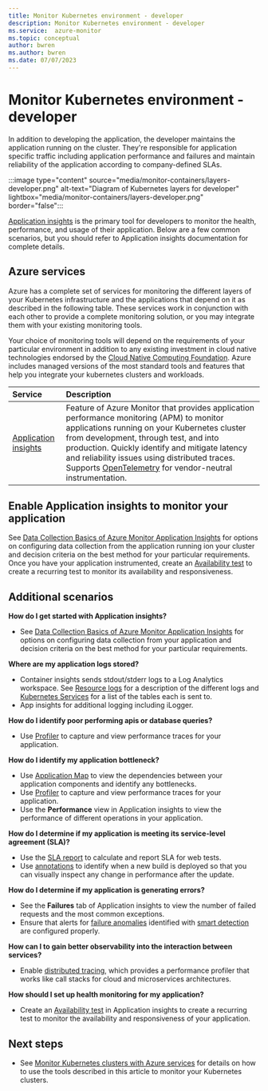 ```yaml
---
title: Monitor Kubernetes environment - developer
description: Monitor Kubernetes environment - developer
ms.service:  azure-monitor
ms.topic: conceptual
author: bwren
ms.author: bwren
ms.date: 07/07/2023
---
```


# Monitor Kubernetes environment - developer

In addition to developing the application, the developer maintains the application running on the cluster. They're responsible for application specific traffic including application performance and failures and maintain reliability of the application according to company-defined SLAs.

:::image type="content" source="media/monitor-containers/layers-developer.png" alt-text="Diagram of Kubernetes layers for developer" lightbox="media/monitor-containers/layers-developer.png"  border="false":::

[Application insights](../app/app-insights-overview.md) is the primary tool for developers to monitor the health, performance, and usage of their application. Below are a few common scenarios, but you should refer to Application insights documentation for complete details.


## Azure services

Azure has a complete set of services for monitoring the different layers of your Kubernetes infrastructure and the applications that depend on it as described in the following table. These services work in conjunction with each other to provide a complete monitoring solution, or you may integrate them with your existing monitoring tools.

Your choice of monitoring tools will depend on the requirements of your particular environment in addition to any existing investment in cloud native technologies endorsed by the [Cloud Native Computing Foundation](https://www.cncf.io/). Azure includes managed versions of the most standard tools and features that help you integrate your kubernetes clusters and workloads.

| Service | Description |
|:---|:---|
| [Application insights](../app/app-insights-overview.md) |  Feature of Azure Monitor that provides application performance monitoring (APM) to monitor applications running on your Kubernetes cluster from development, through test, and into production. Quickly identify and mitigate latency and reliability issues using distributed traces. Supports [OpenTelemetry](../app/opentelemetry-overview.md#opentelemetry) for vendor-neutral instrumentation. |

## Enable Application insights to monitor your application

See [Data Collection Basics of Azure Monitor Application Insights](../app/opentelemetry-overview.md) for options on configuring data collection from the application running ion your cluster and decision criteria on the best method for your particular requirements. Once you have your application instrumented, create an [Availability test](../app/availability-overview.md) to create a recurring test to monitor its availability and responsiveness.


## Additional scenarios

**How do I get started with Application insights?**

- See [Data Collection Basics of Azure Monitor Application Insights](../app/opentelemetry-overview.md) for options on configuring data collection from your application and decision criteria on the best method for your particular requirements.

**Where are my application logs stored?**

- Container insights sends stdout/stderr logs to a Log Analytics workspace. See [Resource logs](../../aks/monitor-aks-reference.md#resource-logs) for a description of the different logs and [Kubernetes Services](https://learn.microsoft.com/en-us/azure/azure-monitor/reference/tables/tables-resourcetype#kubernetes-services) for a list of the tables each is sent to.
- App insights for additional logging including iLogger.

**How do I identify poor performing apis or database queries?**

- Use [Profiler](../profiler/profiler-overview.md) to capture and view performance traces for your application.

**How do I identify my application bottleneck?**

- Use [Application Map](../app/app-map.md) to view the dependencies between your application components and identify any bottlenecks.
- Use [Profiler](../profiler/profiler-overview.md) to capture and view performance traces for your application.
- Use the **Performance** view in Application insights to view the performance of different operations in your application.

**How do I determine if my application is meeting its service-level agreement (SLA)?**

- Use the [SLA report](../app/sla-report.md) to calculate and report SLA for web tests.
- Use [annotations](../app/annotations.md) to identify when a new build is deployed so that you can visually inspect any change in performance after the update.

**How do I determine if my application is generating errors?**

- See the **Failures** tab of Application insights to view the number of failed requests and the most common exceptions.
- Ensure that alerts for [failure anomalies](../alerts/proactive-failure-diagnostics.md) identified with [smart detection](../alerts/proactive-diagnostics.md) are configured properly.


**How can I to gain better observability into the interaction between services?**

- Enable [distributed tracing](../app/distributed-tracing-telemetry-correlation.md), which provides a performance profiler that works like call stacks for cloud and microservices architectures.

**How should I set up health monitoring for my application?**

- Create an [Availability test](../app/availability-overview.md) in Application insights to create a recurring test to monitor the availability and responsiveness of your application.



## Next steps

- See [Monitor Kubernetes clusters with Azure services](monitor-kubernetes-analyze.md) for details on how to use the tools described in this article to monitor your Kubernetes clusters.

